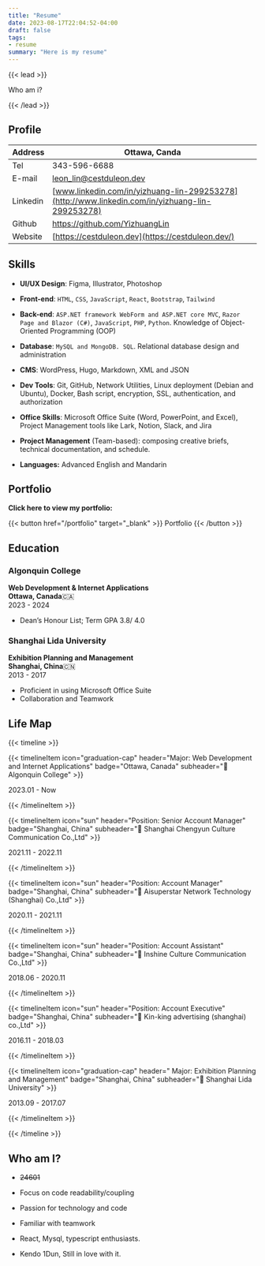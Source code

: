```yaml
---
title: "Resume"
date: 2023-08-17T22:04:52-04:00
draft: false
tags:
- resume
summary: "Here is my resume"
---
```

{{< lead >}}

Who am i?

{{< /lead >}}

## Profile

| Address  |Ottawa, Canda                         |
| -------- | ------------------------------------------------------------ |
| Tel      | 343-596-6688                                                 |
| E-mail   | [leon_lin@cestduleon.dev](mailto:leon_lin@cestduleon.dev)    |
| Linkedin | [www.linkedin.com/in/yizhuang-lin-299253278](http://www.linkedin.com/in/yizhuang-lin-299253278) |
| Github   | https://github.com/YizhuangLin                               |
| Website  | [https://cestduleon.dev](https://cestduleon.dev/)            |

## Skills

- **UI/UX Design**: Figma, Illustrator, Photoshop

- **Front-end**: `HTML`, `CSS`, `JavaScript`, `React`, `Bootstrap`, `Tailwind`

-  **Back-end**: `ASP.NET framework WebForm and ASP.NET core MVC`, `Razor Page and Blazor (C#)`, `JavaScript`, `PHP`, `Python`. Knowledge of Object-Oriented Programming (OOP) 

- **Database**: `MySQL and MongoDB. SQL`. Relational database design and administration

- **CMS**: WordPress, Hugo, Markdown, XML and JSON

- **Dev Tools**: Git, GitHub, Network Utilities, Linux deployment (Debian and Ubuntu), Docker, Bash script, encryption, SSL, authentication, and authorization

- **Office Skills**: Microsoft Office Suite (Word, PowerPoint, and Excel), Project Management tools like Lark, Notion, Slack, and Jira

- **Project Management** (Team-based): composing creative briefs, technical documentation, and schedule.

- **Languages:** Advanced English and Mandarin

## Portfolio
**Click here to view my portfolio:**

{{< button  href="/portfolio" target="_blank" >}}
Portfolio
{{< /button >}}

## Education

### Algonquin College ###
  **Web Development & Internet Applications**<br>
  **Ottawa, Canada**🇨🇦<br>
  2023 - 2024    

- Dean’s Honour List; Term GPA 3.8/ 4.0

### Shanghai Lida University ###
  **Exhibition Planning and Management**<br>
  **Shanghai, China**🇨🇳<br>
  2013 - 2017    

- Proficient in using Microsoft Office Suite
-  Collaboration and Teamwork

## Life Map

{{< timeline >}}



{{< timelineItem icon="graduation-cap" header="Major: Web Development and Internet Applications" badge="Ottawa, Canada" subheader="🏫 Algonquin College" >}}

2023.01 - Now 

{{< /timelineItem >}}



{{< timelineItem icon="sun" header="Position: Senior Account Manager" badge="Shanghai, China" subheader="💼 Shanghai Chengyun Culture Communication Co.,Ltd" >}}

2021.11 - 2022.11

{{< /timelineItem >}}


{{< timelineItem icon="sun" header="Position: Account Manager" badge="Shanghai, China" subheader="💼 Aisuperstar Network Technology (Shanghai) Co.,Ltd" >}}

2020.11 - 2021.11

{{< /timelineItem >}}



{{< timelineItem icon="sun" header="Position: Account Assistant" badge="Shanghai, China" subheader="💼 Inshine Culture Communication Co.,Ltd" >}}

2018.06 - 2020.11

{{< /timelineItem >}}



{{< timelineItem icon="sun" header="Position: Account Executive" badge="Shanghai, China" subheader="💼 Kin-king advertising (shanghai) co.,Ltd" >}}

2016.11 - 2018.03

{{< /timelineItem >}}



{{< timelineItem icon="graduation-cap" header=" Major: Exhibition Planning and Management" badge="Shanghai, China" subheader="🏫 Shanghai Lida University" >}}

2013.09 - 2017.07

{{< /timelineItem >}}

{{< /timeline >}}

 

## Who am I?

- ~~24601~~

- Focus on code readability/coupling
- Passion for technology and code
- Familiar with teamwork
- React, Mysql, typescript enthusiasts.
- Kendo 1Dun, Still in love with it.
